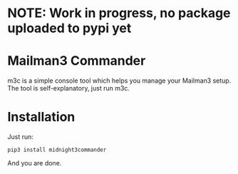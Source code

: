 # NOTE: Work in progress, no package uploaded to pypi yet

# Mailman3 Commander

m3c is a simple console tool which helps you manage your Mailman3 setup. The tool is self-explanatory, just run m3c.

# Installation

Just run:

    pip3 install midnight3commander

And you are done.


